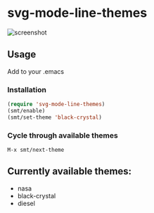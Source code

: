 # svg-mode-line-themes
![screenshot](https://github.com/sabof/svg-mode-line-themes/raw/master/screenshot.png)

## Usage
Add to your .emacs

### Installation
```lisp
(require 'svg-mode-line-themes)
(smt/enable)
(smt/set-theme 'black-crystal)
```
### Cycle through available themes

`M-x smt/next-theme`

## Currently available themes:

* nasa
* black-crystal
* diesel
